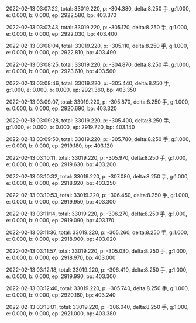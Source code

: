 2022-02-13 03:07:22, total: 33019.220, p: -304.380, delta:8.250 手, g:1.000, e: 0.000, b: 0.000, ep: 2922.580, bp: 403.370

2022-02-13 03:07:43, total: 33019.220, p: -305.170, delta:8.250 手, g:1.000, e: 0.000, b: 0.000, ep: 2922.030, bp: 403.400

2022-02-13 03:08:04, total: 33019.220, p: -305.110, delta:8.250 手, g:1.000, e: 0.000, b: 0.000, ep: 2922.810, bp: 403.490

2022-02-13 03:08:25, total: 33019.220, p: -304.870, delta:8.250 手, g:1.000, e: 0.000, b: 0.000, ep: 2923.610, bp: 403.560

2022-02-13 03:08:46, total: 33019.220, p: -305.440, delta:8.250 手, g:1.000, e: 0.000, b: 0.000, ep: 2921.360, bp: 403.350

2022-02-13 03:09:07, total: 33019.220, p: -305.870, delta:8.250 手, g:1.000, e: 0.000, b: 0.000, ep: 2920.690, bp: 403.320

2022-02-13 03:09:28, total: 33019.220, p: -305.400, delta:8.250 手, g:1.000, e: 0.000, b: 0.000, ep: 2919.720, bp: 403.140

2022-02-13 03:09:50, total: 33019.220, p: -305.780, delta:8.250 手, g:1.000, e: 0.000, b: 0.000, ep: 2919.180, bp: 403.120

2022-02-13 03:10:11, total: 33019.220, p: -305.970, delta:8.250 手, g:1.000, e: 0.000, b: 0.000, ep: 2919.630, bp: 403.200

2022-02-13 03:10:32, total: 33019.220, p: -307.080, delta:8.250 手, g:1.000, e: 0.000, b: 0.000, ep: 2918.920, bp: 403.250

2022-02-13 03:10:53, total: 33019.220, p: -306.450, delta:8.250 手, g:1.000, e: 0.000, b: 0.000, ep: 2919.950, bp: 403.300

2022-02-13 03:11:14, total: 33019.220, p: -306.270, delta:8.250 手, g:1.000, e: 0.000, b: 0.000, ep: 2919.090, bp: 403.170

2022-02-13 03:11:36, total: 33019.220, p: -305.260, delta:8.250 手, g:1.000, e: 0.000, b: 0.000, ep: 2918.900, bp: 403.020

2022-02-13 03:11:57, total: 33019.220, p: -305.030, delta:8.250 手, g:1.000, e: 0.000, b: 0.000, ep: 2918.970, bp: 403.000

2022-02-13 03:12:18, total: 33019.220, p: -306.410, delta:8.250 手, g:1.000, e: 0.000, b: 0.000, ep: 2919.990, bp: 403.300

2022-02-13 03:12:40, total: 33019.220, p: -305.740, delta:8.250 手, g:1.000, e: 0.000, b: 0.000, ep: 2920.180, bp: 403.240

2022-02-13 03:13:01, total: 33019.220, p: -306.040, delta:8.250 手, g:1.000, e: 0.000, b: 0.000, ep: 2921.000, bp: 403.380